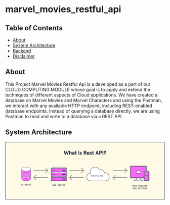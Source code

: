 # marvel_movies_restful_api

## Table of Contents
- [About](#about)
- [System Architecture](#system-architecture)
- [Backend](#backend)
 - [Disclaimer](#disclaimer)
## About
This Project Marvel Movies Restful Api is a developed as a part of our CLOUD COMPUTING MODULE whose goal is to apply and extend the techniques of different aspects of Cloud applications. We have created a database on Marvel Movies and Marvel Characters and using the Postman, we  interact with any available HTTP endpoint, including REST-enabled database endpoints. Instead of querying a database directly, we are using Postman to read and write to a database via a REST API.
## System Architecture
<p align="center">
  <img src="https://raw.githubusercontent.com/Codecademy/articles/0b631b51723fbb3cc652ef5f009082aa71916e63/images/rest_api.svg" />
</p>
